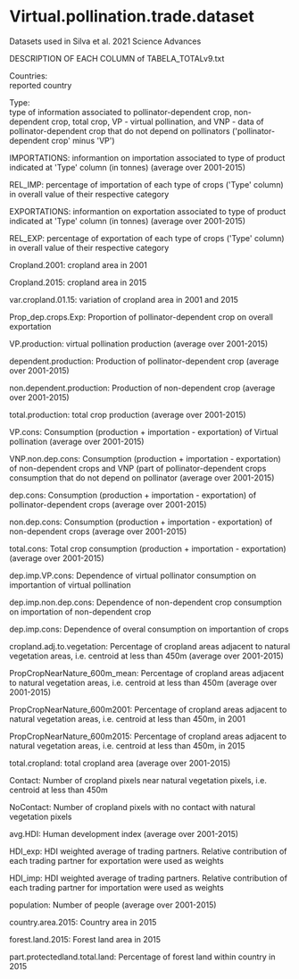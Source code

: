 # Virtual.pollination.trade.dataset
Datasets used in Silva et al. 2021 Science Advances

DESCRIPTION OF EACH COLUMN of TABELA_TOTALv9.txt	
	
Countries:	
reported country

Type: 	
type of information associated to pollinator-dependent crop, non-dependent crop, total crop, VP - virtual pollination, and VNP - data of pollinator-dependent crop that do not depend on pollinators ('pollinator-dependent crop' minus 'VP')

IMPORTATIONS:	informantion on importation associated to type of product indicated at 'Type' column (in tonnes) (average over 2001-2015)

REL_IMP:	percentage of importation of each type of crops ('Type' column) in overall value of their respective category

EXPORTATIONS:	informantion on exportation associated to type of product indicated at 'Type' column (in tonnes) (average over 2001-2015)

REL_EXP:	percentage of exportation of each type of crops ('Type' column) in overall value of their respective category

Cropland.2001:	cropland area in 2001

Cropland.2015:	cropland area in 2015

var.cropland.01.15:	variation of cropland area in 2001 and 2015

Prop_dep.crops.Exp:	Proportion of pollinator-dependent crop on overall exportation

VP.production:	virtual pollination production (average over 2001-2015)

dependent.production:	Production of pollinator-dependent crop (average over 2001-2015)

non.dependent.production:	Production of non-dependent crop (average over 2001-2015)

total.production:	total crop production (average over 2001-2015)

VP.cons:	Consumption (production + importation - exportation) of Virtual pollination  (average over 2001-2015)

VNP.non.dep.cons:	Consumption (production + importation - exportation) of non-dependent crops and VNP (part of pollinator-dependent crops consumption that do not depend on pollinator (average over 2001-2015)

dep.cons:	Consumption (production + importation - exportation) of pollinator-dependent crops (average over 2001-2015)

non.dep.cons:	Consumption (production + importation - exportation) of non-dependent crops (average over 2001-2015)

total.cons:	Total crop consumption (production + importation - exportation) (average over 2001-2015)

dep.imp.VP.cons:	Dependence of virtual pollinator consumption on importantion of virtual pollination 

dep.imp.non.dep.cons:	Dependence of non-dependent crop consumption on importation of non-dependent crop

dep.imp.cons:	Dependence of overal consumption on importantion of crops

cropland.adj.to.vegetation:	Percentage of cropland areas adjacent to natural vegetation areas, i.e. centroid at less than 450m (average over 2001-2015)

PropCropNearNature_600m_mean:	Percentage of cropland areas adjacent to natural vegetation areas, i.e. centroid at less than 450m (average over 2001-2015)

PropCropNearNature_600m2001:	Percentage of cropland areas adjacent to natural vegetation areas, i.e. centroid at less than 450m, in 2001

PropCropNearNature_600m2015:	Percentage of cropland areas adjacent to natural vegetation areas, i.e. centroid at less than 450m, in 2015

total.cropland:	total cropland area (average over 2001-2015)

Contact:	Number of cropland pixels near natural vegetation pixels, i.e. centroid at less than 450m

NoContact:	Number of cropland pixels with no contact with natural vegetation pixels

avg.HDI:	Human development index (average over 2001-2015)

HDI_exp:	HDI weighted average of trading partners. Relative contribution of each trading partner for exportation were used as weights

HDI_imp:	HDI weighted average of trading partners. Relative contribution of each trading partner for importation were used as weights

population:	Number of people (average over 2001-2015)

country.area.2015:	Country area in 2015

forest.land.2015:	Forest land area in 2015

part.protectedland.total.land:	Percentage of forest land within country in 2015


